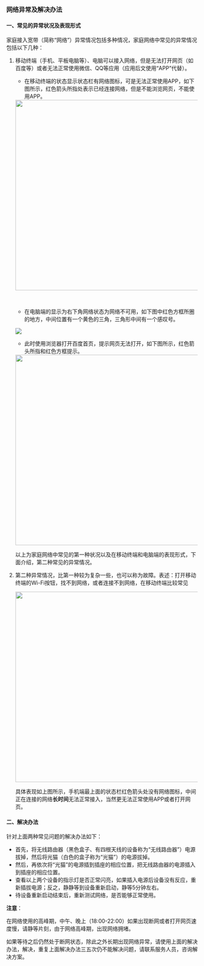 ### 网络异常及解决办法

#### 一、常见的异常状况及表现形式

家庭接入宽带（简称“网络”）异常情况包括多种情况，家庭网络中常见的异常情况包括以下几种：

1. 移动终端（手机、平板电脑等）、电脑可以接入网络，但是无法打开网页（如百度等）或者无法正常使用微信、QQ等应用（应用后文使用“APP”代替）。

   * 在移动终端的状态显示状态栏有网络图标，可是无法正常使用APP，如下图所示，红色箭头所指处表示已经连接网络，但是不能浏览网页，不能使用APP。

   <img src="https://lynnlaulsl.files.wordpress.com/2017/02/qqe59bbee7898720170213201524.png" width="500px" />

   ​

   * 在电脑端的显示为右下角网络状态为网络不可用，如下图中红色方框所圈的地方，中间位置有一个黄色的三角，三角形中间有一个感叹号。

   ![](https://lynnlaulsl.files.wordpress.com/2017/02/qqe688aae59bbe20170213202650.png)

   * 此时使用浏览器打开百度首页，提示网页无法打开，如下图所示，红色箭头所指和红色方框提示。

   <img src="https://lynnlaulsl.files.wordpress.com/2017/02/qqe688aae59bbe20170213203038.png" width="500px" />

   以上为家庭网络中常见的第一种状况以及在移动终端和电脑端的表现形式，下面介绍，第二种常见的异常情况。

2. 第二种异常情况，比第一种较为复杂一些，也可以称为故障。表述：打开移动终端的Wi-Fi按钮，找不到网络，或者连接不到网络，在移动终端比较常见

   <img src="https://lynnlaulsl.files.wordpress.com/2017/02/qqe59bbee7898720170213204310.png" width="500px" />

   具体表现如上图所示，手机端最上面的状态栏红色箭头处没有网络图标，中间正在连接的网络**长时间**无法正常接入，当然更无法正常使用APP或者打开网页。

#### 二、解决办法

针对上面两种常见问题的解决办法如下：

* 首先，将无线路由器（黑色盒子、有四根天线的设备称为“无线路由器”）电源拔掉，然后将光猫（白色的盒子称为“光猫”）的电源拔掉。
* 然后，再依次将“光猫”的电源插到插座的相应位置，把无线路由器的电源插入到插座的相应位置。
* 查看以上两个设备的指示灯是否正常闪亮，如果插入电源后设备没有反应，重新插拔电源；反之，静静等到设备重新启动，静等5分钟左右。
* 待设备重新启动结束后，重新测试网络，是否能够正常使用。

**注意**：

在网络使用的高峰期，中午、晚上（18:00-22:00）如果出现断网或者打开网页速度慢，请静等片刻，由于网络高峰期，出现网络拥堵。

如果等待之后仍然处于断网状态，除此之外长期出现网络异常，请使用上面的解决办法，解决，重复上面解决办法三五次仍不能解决问题，请联系服务人员，咨询解决方案。

